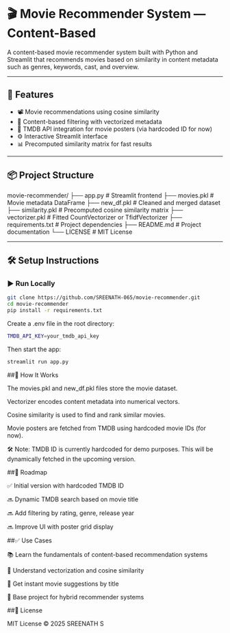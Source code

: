 # 🎬 Movie Recommender System — Content-Based

A content-based movie recommender system built with Python and Streamlit that recommends movies based on similarity in content metadata such as genres, keywords, cast, and overview.

---

## 🚀 Features

- 📽️ Movie recommendations using cosine similarity
- 🧠 Content-based filtering with vectorized metadata
- 🎯 TMDB API integration for movie posters (via hardcoded ID for now)
- ⚙️ Interactive Streamlit interface
- 📊 Precomputed similarity matrix for fast results

---

## 📦 Project Structure

movie-recommender/
├── app.py # Streamlit frontend
├── movies.pkl # Movie metadata DataFrame
├── new_df.pkl # Cleaned and merged dataset
├── similarity.pkl # Precomputed cosine similarity matrix
├── vectorizer.pkl # Fitted CountVectorizer or TfidfVectorizer
├── requirements.txt # Project dependencies
├── README.md # Project documentation
└── LICENSE # MIT License

---

## 🛠️ Setup Instructions

### ▶️ Run Locally

```bash
git clone https://github.com/SREENATH-065/movie-recommender.git
cd movie-recommender
pip install -r requirements.txt
```
Create a .env file in the root directory:
```bash
TMDB_API_KEY=your_tmdb_api_key
```
Then start the app:
```bash
streamlit run app.py
```
##🧪 How It Works

The movies.pkl and new_df.pkl files store the movie dataset.

Vectorizer encodes content metadata into numerical vectors.

Cosine similarity is used to find and rank similar movies.

Movie posters are fetched from TMDB using hardcoded movie IDs (for now).

🛠️ Note: TMDB ID is currently hardcoded for demo purposes. This will be dynamically fetched in the upcoming version.

##📌 Roadmap

✅ Initial version with hardcoded TMDB ID

🔜 Dynamic TMDB search based on movie title

🔜 Add filtering by rating, genre, release year

🔜 Improve UI with poster grid display

##✅ Use Cases

📚 Learn the fundamentals of content-based recommendation systems

🧠 Understand vectorization and cosine similarity

🎥 Get instant movie suggestions by title

🔄 Base project for hybrid recommender systems

##📜 License

MIT License © 2025 SREENATH S

